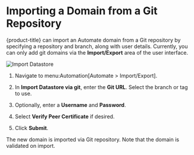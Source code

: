 # Importing a Domain from a Git Repository

{product-title} can import an Automate domain from a Git repository by
specifying a repository and branch, along with user details. Currently,
you can only add git domains via the **Import/Export** area of the user
interface.

![Import Datastore](import-datastore.png)

1.  Navigate to menu:Automation\[Automate \> Import/Export\].

2.  In **Import Datastore via git**, enter the **Git URL**. Select the
    branch or tag to use.

3.  Optionally, enter a **Username** and **Password**.

4.  Select **Verify Peer Certificate** if desired.

5.  Click **Submit**.

The new domain is imported via Git repository. Note that the domain is
validated on import.
